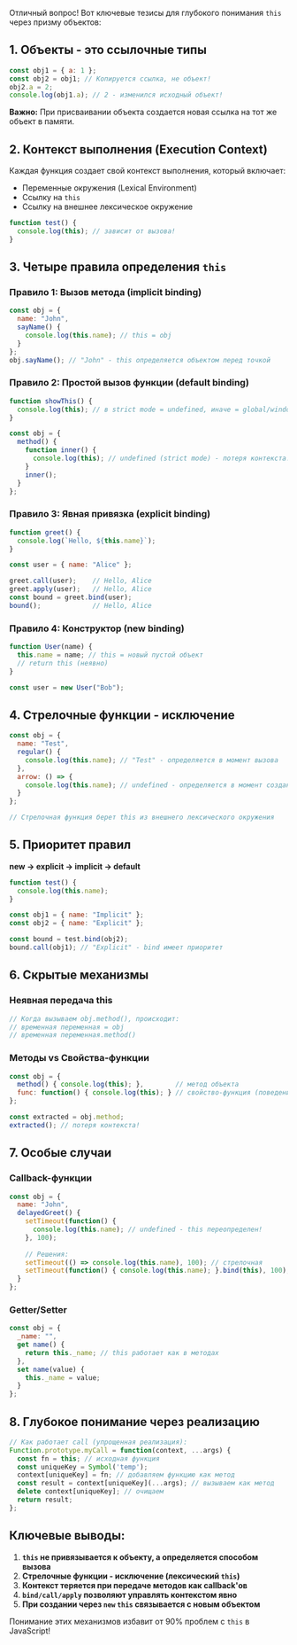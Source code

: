 Отличный вопрос! Вот ключевые тезисы для глубокого понимания `this` через призму объектов:

## **1. Объекты - это ссылочные типы**

```javascript
const obj1 = { a: 1 };
const obj2 = obj1; // Копируется ссылка, не объект!
obj2.a = 2;
console.log(obj1.a); // 2 - изменился исходный объект!
```

**Важно:** При присваивании объекта создается новая ссылка на тот же объект в памяти.

## **2. Контекст выполнения (Execution Context)**

Каждая функция создает свой контекст выполнения, который включает:
- Переменные окружения (Lexical Environment)
- Ссылку на `this`
- Ссылку на внешнее лексическое окружение

```javascript
function test() {
  console.log(this); // зависит от вызова!
}
```

## **3. Четыре правила определения `this`**

### **Правило 1: Вызов метода (implicit binding)**
```javascript
const obj = {
  name: "John",
  sayName() {
    console.log(this.name); // this = obj
  }
};
obj.sayName(); // "John" - this определяется объектом перед точкой
```

### **Правило 2: Простой вызов функции (default binding)**
```javascript
function showThis() {
  console.log(this); // в strict mode = undefined, иначе = global/window
}

const obj = {
  method() {
    function inner() {
      console.log(this); // undefined (strict mode) - потеря контекста!
    }
    inner();
  }
};
```

### **Правило 3: Явная привязка (explicit binding)**
```javascript
function greet() {
  console.log(`Hello, ${this.name}`);
}

const user = { name: "Alice" };

greet.call(user);    // Hello, Alice
greet.apply(user);   // Hello, Alice
const bound = greet.bind(user);
bound();             // Hello, Alice
```

### **Правило 4: Конструктор (new binding)**
```javascript
function User(name) {
  this.name = name; // this = новый пустой объект
  // return this (неявно)
}

const user = new User("Bob");
```

## **4. Стрелочные функции - исключение**

```javascript
const obj = {
  name: "Test",
  regular() {
    console.log(this.name); // "Test" - определяется в момент вызова
  },
  arrow: () => {
    console.log(this.name); // undefined - определяется в момент создания
  }
};

// Стрелочная функция берет this из внешнего лексического окружения
```

## **5. Приоритет правил**

**new → explicit → implicit → default**

```javascript
function test() {
  console.log(this.name);
}

const obj1 = { name: "Implicit" };
const obj2 = { name: "Explicit" };

const bound = test.bind(obj2);
bound.call(obj1); // "Explicit" - bind имеет приоритет
```

## **6. Скрытые механизмы**

### **Неявная передача this**
```javascript
// Когда вызываем obj.method(), происходит:
// временная переменная = obj
// временная переменная.method()
```

### **Методы vs Свойства-функции**
```javascript
const obj = {
  method() { console.log(this); },        // метод объекта
  func: function() { console.log(this); } // свойство-функция (поведение одинаково)
};

const extracted = obj.method;
extracted(); // потеря контекста!
```

## **7. Особые случаи**

### **Callback-функции**
```javascript
const obj = {
  name: "John",
  delayedGreet() {
    setTimeout(function() {
      console.log(this.name); // undefined - this переопределен!
    }, 100);
    
    // Решения:
    setTimeout(() => console.log(this.name), 100); // стрелочная
    setTimeout(function() { console.log(this.name); }.bind(this), 100); // bind
  }
};
```

### **Getter/Setter**
```javascript
const obj = {
  _name: "",
  get name() {
    return this._name; // this работает как в методах
  },
  set name(value) {
    this._name = value;
  }
};
```

## **8. Глубокое понимание через реализацию**

```javascript
// Как работает call (упрощенная реализация):
Function.prototype.myCall = function(context, ...args) {
  const fn = this; // исходная функция
  const uniqueKey = Symbol('temp');
  context[uniqueKey] = fn; // добавляем функцию как метод
  const result = context[uniqueKey](...args); // вызываем как метод
  delete context[uniqueKey]; // очищаем
  return result;
};
```

## **Ключевые выводы:**

1. **`this` не привязывается к объекту, а определяется способом вызова**
2. **Стрелочные функции - исключение (лексический `this`)**
3. **Контекст теряется при передаче методов как callback'ов**
4. **`bind/call/apply` позволяют управлять контекстом явно**
5. **При создании через `new` `this` связывается с новым объектом**

Понимание этих механизмов избавит от 90% проблем с `this` в JavaScript!